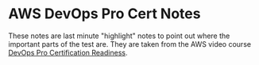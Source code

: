 # AWS DevOps Pro Cert Notes

These notes are last minute "highlight" notes to point out where the important parts of the test are. They are taken from the AWS video course [DevOps Pro Certification Readiness](https://www.aws.training/learningobject/wbc?id=34146).
